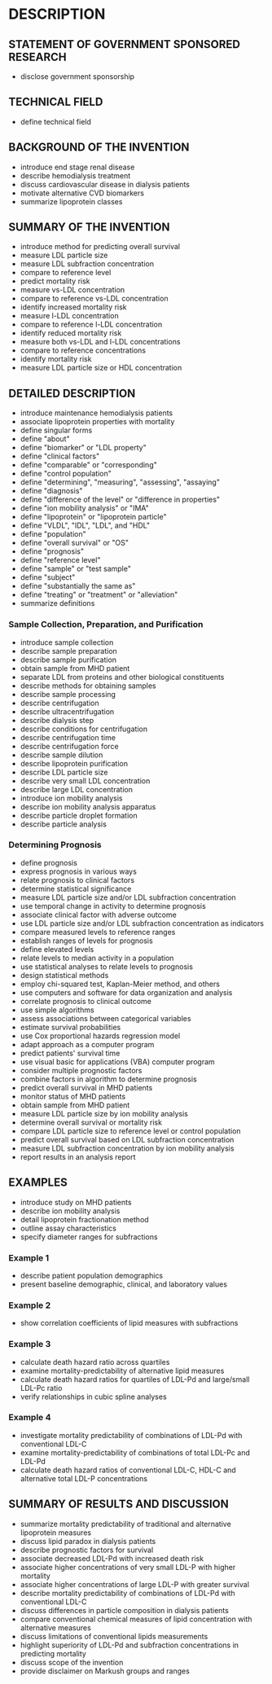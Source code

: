# DESCRIPTION

## STATEMENT OF GOVERNMENT SPONSORED RESEARCH

- disclose government sponsorship

## TECHNICAL FIELD

- define technical field

## BACKGROUND OF THE INVENTION

- introduce end stage renal disease
- describe hemodialysis treatment
- discuss cardiovascular disease in dialysis patients
- motivate alternative CVD biomarkers
- summarize lipoprotein classes

## SUMMARY OF THE INVENTION

- introduce method for predicting overall survival
- measure LDL particle size
- measure LDL subfraction concentration
- compare to reference level
- predict mortality risk
- measure vs-LDL concentration
- compare to reference vs-LDL concentration
- identify increased mortality risk
- measure l-LDL concentration
- compare to reference l-LDL concentration
- identify reduced mortality risk
- measure both vs-LDL and l-LDL concentrations
- compare to reference concentrations
- identify mortality risk
- measure LDL particle size or HDL concentration

## DETAILED DESCRIPTION

- introduce maintenance hemodialysis patients
- associate lipoprotein properties with mortality
- define singular forms
- define "about"
- define "biomarker" or "LDL property"
- define "clinical factors"
- define "comparable" or "corresponding"
- define "control population"
- define "determining", "measuring", "assessing", "assaying"
- define "diagnosis"
- define "difference of the level" or "difference in properties"
- define "ion mobility analysis" or "IMA"
- define "lipoprotein" or "lipoprotein particle"
- define "VLDL", "IDL", "LDL", and "HDL"
- define "population"
- define "overall survival" or "OS"
- define "prognosis"
- define "reference level"
- define "sample" or "test sample"
- define "subject"
- define "substantially the same as"
- define "treating" or "treatment" or "alleviation"
- summarize definitions

### Sample Collection, Preparation, and Purification

- introduce sample collection
- describe sample preparation
- describe sample purification
- obtain sample from MHD patient
- separate LDL from proteins and other biological constituents
- describe methods for obtaining samples
- describe sample processing
- describe centrifugation
- describe ultracentrifugation
- describe dialysis step
- describe conditions for centrifugation
- describe centrifugation time
- describe centrifugation force
- describe sample dilution
- describe lipoprotein purification
- describe LDL particle size
- describe very small LDL concentration
- describe large LDL concentration
- introduce ion mobility analysis
- describe ion mobility analysis apparatus
- describe particle droplet formation
- describe particle analysis

### Determining Prognosis

- define prognosis
- express prognosis in various ways
- relate prognosis to clinical factors
- determine statistical significance
- measure LDL particle size and/or LDL subfraction concentration
- use temporal change in activity to determine prognosis
- associate clinical factor with adverse outcome
- use LDL particle size and/or LDL subfraction concentration as indicators
- compare measured levels to reference ranges
- establish ranges of levels for prognosis
- define elevated levels
- relate levels to median activity in a population
- use statistical analyses to relate levels to prognosis
- design statistical methods
- employ chi-squared test, Kaplan-Meier method, and others
- use computers and software for data organization and analysis
- correlate prognosis to clinical outcome
- use simple algorithms
- assess associations between categorical variables
- estimate survival probabilities
- use Cox proportional hazards regression model
- adapt approach as a computer program
- predict patients' survival time
- use visual basic for applications (VBA) computer program
- consider multiple prognostic factors
- combine factors in algorithm to determine prognosis
- predict overall survival in MHD patients
- monitor status of MHD patients
- obtain sample from MHD patient
- measure LDL particle size by ion mobility analysis
- determine overall survival or mortality risk
- compare LDL particle size to reference level or control population
- predict overall survival based on LDL subfraction concentration
- measure LDL subfraction concentration by ion mobility analysis
- report results in an analysis report

## EXAMPLES

- introduce study on MHD patients
- describe ion mobility analysis
- detail lipoprotein fractionation method
- outline assay characteristics
- specify diameter ranges for subfractions

### Example 1

- describe patient population demographics
- present baseline demographic, clinical, and laboratory values

### Example 2

- show correlation coefficients of lipid measures with subfractions

### Example 3

- calculate death hazard ratio across quartiles
- examine mortality-predictability of alternative lipid measures
- calculate death hazard ratios for quartiles of LDL-Pd and large/small LDL-Pc ratio
- verify relationships in cubic spline analyses

### Example 4

- investigate mortality predictability of combinations of LDL-Pd with conventional LDL-C
- examine mortality-predictability of combinations of total LDL-Pc and LDL-Pd
- calculate death hazard ratios of conventional LDL-C, HDL-C and alternative total LDL-P concentrations

## SUMMARY OF RESULTS AND DISCUSSION

- summarize mortality predictability of traditional and alternative lipoprotein measures
- discuss lipid paradox in dialysis patients
- describe prognostic factors for survival
- associate decreased LDL-Pd with increased death risk
- associate higher concentrations of very small LDL-P with higher mortality
- associate higher concentrations of large LDL-P with greater survival
- describe mortality predictability of combinations of LDL-Pd with conventional LDL-C
- discuss differences in particle composition in dialysis patients
- compare conventional chemical measures of lipid concentration with alternative measures
- discuss limitations of conventional lipids measurements
- highlight superiority of LDL-Pd and subfraction concentrations in predicting mortality
- discuss scope of the invention
- provide disclaimer on Markush groups and ranges

